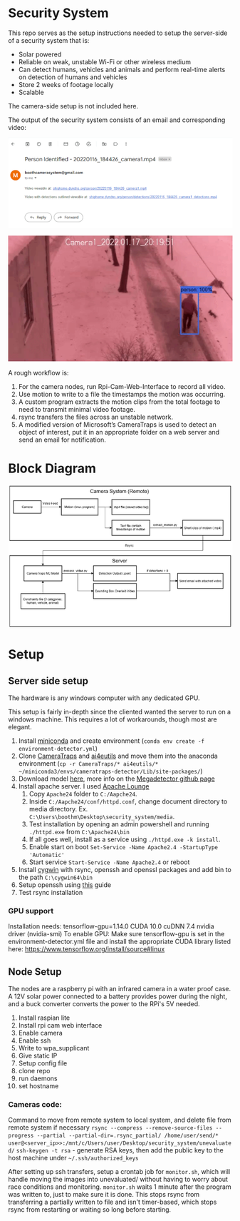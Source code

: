 # Security System

This repo serves as the setup instructions needed to setup the server-side of a security system that is:
* Solar powered
* Reliable on weak, unstable Wi-Fi or other wireless medium
* Can detect humans, vehicles and animals and perform real-time alerts on detection of humans and vehicles
* Store 2 weeks of footage locally
* Scalable

The camera-side setup is not included here.

The output of the security system consists of an email and corresponding video:

![Detection Email](images/detection_email.png)

![Detection gif](images/20220117_201946_camera1_detections_short.gif)


A rough workflow is:
1. For the camera nodes, run Rpi-Cam-Web-Interface to record all video.
2. Use motion to write to a file the timestamps the motion was occurring.
3. A custom program extracts the motion clips from the total footage to need to transmit minimal video footage.
4. rsync transfers the files across an unstable network.
5. A modified version of Microsoft’s CameraTraps is used to detect an object of interest, put it in an appropriate folder on a web server and send an email for notification.


# Block Diagram

![Block Diagram](images/block_diagram.png)

# Setup

## Server side setup
The hardware is any windows computer with any dedicated GPU.

This setup is fairly in-depth since the cliented wanted the server to run on a windows machine. This requires a lot of workarounds, though most are elegant.  
1. Install [miniconda](https://docs.conda.io/en/latest/miniconda.html#windows-installers) and create environment (`conda env create -f environment-detector.yml`)
2. Clone [CameraTraps](https://github.com/microsoft/CameraTraps) and [ai4eutils](https://github.com/microsoft/ai4eutils) and move them into the anaconda environment (`cp -r CameraTraps/* ai4eutils/* ~/miniconda3/envs/cameratraps-detector/Lib/site-packages/`)
3. Download model [here](https://lilablobssc.blob.core.windows.net/models/camera_traps/megadetector/md_v4.1.0/md_v4.1.0.pb), more info on the [Megadetector github page](https://github.com/microsoft/CameraTraps/blob/master/megadetector.md)
4. Install apache server. I used [Apache Lounge](https://www.apachelounge.com/download/)
	1. Copy `Apache24` folder to `C:/Aapche24`.
	2. Inside `C:/Aapche24/conf/httpd.conf`, change document directory to media directory. Ex. `C:\Users\boothm\Desktop\security_system/media`.
	3. Test installation by opening an admin powershell and running `./httpd.exe` from `C:\Apache24\bin`
	4. If all goes well, install as a service using `./httpd.exe -k install`.
	5. Enable start on boot `Set-Service -Name Apache2.4 -StartupType 'Automatic'`
	6. Start service `Start-Service -Name Apache2.4` or reboot
5. Install [cygwin](https://www.cygwin.com/) with rsync, openssh and openssl packages and add bin to the path `C:\cygwin64\bin`
6. Setup openssh using [this](https://docs.oracle.com/cd/E24628_01/install.121/e22624/preinstall_req_cygwin_ssh.htm#EMBSC281) guide
7. Test rsync installation

### GPU support
Installation needs:
tensorflow-gpu=1.14.0
CUDA 10.0
cuDNN 7.4
nvidia driver (nvidia-smi)
To enable GPU:
Make sure tensorflow-gpu is set in the environment-detector.yml file and install the appropriate CUDA library listed here: https://www.tensorflow.org/install/source#linux

## Node Setup
The nodes are a raspberry pi with an infrared camera in a water proof case. A 12V solar power connected to a battery provides power during the night, and a buck converter converts the power to the RPi's 5V needed.

1. Install raspian lite
2. Install rpi cam web interface
3. Enable camera
4. Enable ssh
5. Write to wpa_supplicant
6. Give static IP
7. Setup config file
8. clone repo
9. run daemons
10. set hostname

### Cameras code:
Command to move from remote system to local system, and delete file from remote system if necessary
`rsync --compress --remove-source-files --progress --partial --partial-dir=.rsync_partial/ /home/user/send/* user@<server_ip>>:/mnt/c/Users/user/Desktop/security_system/unevaluated/`
`ssh-keygen -t rsa` - generate RSA keys, then add the public key to the host machine under `~/.ssh/authorized_keys`

After setting up ssh transfers, setup a crontab job for `monitor.sh`, which will handle moving the images into unevaluated/ without having to worry about race conditions and monitoring. `monitor.sh` waits 1 minute after the program was written to, just to make sure it is done. This stops rsync from transferring a partially written to file and isn't timer-based, which stops rsync from restarting or waiting so long before starting.
